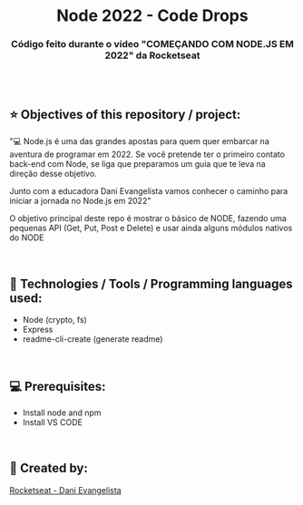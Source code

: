 <h1 align=center> Node 2022 - Code Drops </h1>
<h3 align=center> Código feito durante o vídeo "COMEÇANDO COM NODE.JS EM 2022" da Rocketseat </h3>

<br>
<br>

<h2> ⭐ Objectives of this repository / project: </h2>
<p>"💻 Node.js é uma das grandes apostas para quem quer embarcar na aventura de programar em 2022. Se você pretende ter o primeiro contato back-end com Node, se liga que preparamos um guia que te leva na direção desse objetivo.

Junto com a educadora Dani Evangelista vamos conhecer o caminho para iniciar a jornada no Node.js em 2022"

O objetivo principal deste repo é mostrar o básico de NODE, fazendo uma pequenas API (Get, Put, Post e Delete) e usar ainda alguns módulos nativos do NODE
</p>

<br>

<h2> 🔬 Technologies / Tools / Programming languages ​​used: </h2>
<!--- Ex: HTML, CSS, JS, Node.Js, Yarn, NPM, PHP, Insomnia, Postman, Vs code... ---> 
<ul>
    <li>Node (crypto, fs)</li>
    <li>Express</li>
    <li>readme-cli-create (generate readme)</li>
</ul>

<br>

<h2> 💻 Prerequisites: </h2>
<!--- Ex: install node, npm, yarn... ---> 
<ul>
    <li>Install node and npm</li>
    <li>Install VS CODE</li>
</ul>

<br>

<h2>🚀 Created by: </h2>

[Rocketseat - Dani Evangelista](https://www.youtube.com/watch?v=fm4_EuCsQwg) 
